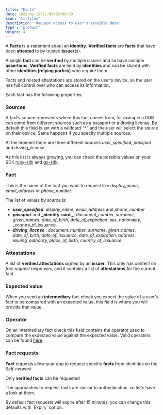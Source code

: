 ```yaml
---
title: "Facts"
date: 2022-02-15T11:02:05+06:00
icon: "ti-files"
description: "Request access to user's sensible data"
type : "product"
weight: 4
---
```


A **Facts** is a statement about an **identity**. **Verified facts** are **facts** that have been **attested** to by trusted **issuer**(s).

A single **fact** can be **verified** by multiple issuers and so have multiple **assertions**. **Verified facts** are held by **identities** and  can be shared with other **identities (relying parties)** who require them.

Facts and related attestations are stored on the user’s device, so the user has full control over who can access its information.

Each fact has the following properties:

### Sources

A fact’s source represents where this fact comes from, for example a DOB can come from different sources such as a passport or a driving license. By default this field is set with a wildcard _“*”_ and the user will select the source on their device. Same happens if you specify multiple sources.

At the moment there are three different sources _user_specified_, _passport_ and _driving_license_.

As this list is always growing, you can check the possible values on your SDK [ruby-sdk](https://github.com/joinself/self-ruby-sdk/blob/master/lib/sources.rb#L6) and [go-sdk](https://github.com/joinself/self-go-sdk/blob/a027b7567d6d7d74ad2bbbf7219a24c57742b839/fact/fact.go#L20).

### Fact

This is the name of the fact you want to request like _display_name_, _email_address_ or _phone_number_.

The list of values by source is:

*   **_user_specified_**: _display_name_, _email_address_ and _phone_number_
*   **_passport_** and **_identity-card _**: _document_number_, _surname_, _given_names_, _date_of_birth_, _date_of_expiration_, _sex_, _nationality_, _country_of_issuance.
*   **_driving_license_** : _document_number_, _surname_, _given_names_, _date_of_birth_, _date_of_issuance_, _date_of_expiration_, _address_, _issuing_authority_, _place_of_birth_, _country_of_issuance_.

### Attestations

A list of **verified** **attestations** signed by an **issuer**. This only has content on _fact request_ responses, and it contains a list of **attestations** for the current fact.

### Expected value

When you send an **intermediary** fact check you expect the value of a user’s fact to be compared with an expected value, this field is where you will provide that value.

### Operator

On an intermediary fact check this field contains the operator used to compare the expected value against the expected value. Valid operators can be found [here](https://github.com/joinself/self-ruby-sdk/blob/master/lib/sources.rb#L34)



### Fact requests
**Fact** requests allow your app to request specific **facts** from identities on the _Self-network_.

Only **verified facts** can be requested

The approaches to request facts are similar to authentication, so let's have a look at them.

<aside class="success">
By default fact requests will expire after 15 minutes, you can change this defaults with `Expiry` option.
</aside>

